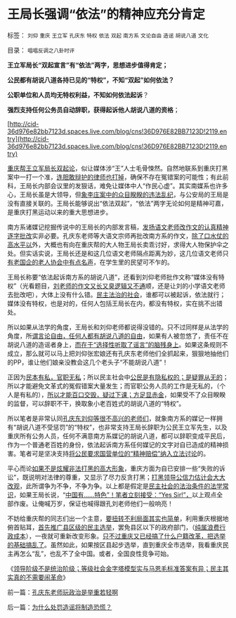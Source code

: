 # 王局长强调“依法”的精神应充分肯定

标签： `刘仰` `重庆` `王立军` `孔庆东` `特权` `依法` `双起` `南方系` `文论自由` `造谣` `胡说八道` `文化` 

目录： `唱唱反调之八卦时评`

**王立军局长“双起宣言”有“依法”两字，思想进步值得肯定；**

**公民都有胡说八道各持已见的“特权”，不知“双起”如何依法？**

**公职单位和人员均无特权利益，不知如何依法起诉**？

**强烈支持任何公务员自动辞职，获得起诉他人胡说八道的资格**；

[http://cid-36d976e82bb7123d.spaces.live.com/blog/cns!36D976E82BB7123D!2119.entry](http://cid-36d976e82bb7123d.spaces.live.com/blog/cns!36D976E82BB7123D!2119.entry)

[重庆帮王立军局长双起论](../../../2009/9/17/老百姓，巨款，仇富，弱肉强食，垄断和黑社会.md)，似让媒体涉“王”人士毛骨悚然。自然地联系到重庆打黑案中一打一个准，[连胆敢辩护的律师也打掉](../../../2010/10/24/黑律师的贡献“非法无正义”.md)，确保不存在冤错案的可能性；有此前科，王局长内部会议里的发狠话，难免让媒体中人“作民心虚”。其实南媒系也许多心，王局长虽是大领导，但[象李庄案中的众目睽睽的违法乱纪](../../../2010/2/10/李庄玉娇的政治觉悟和欧元区破产游戏和经济危机.md)，与公安局的王局是没有直接关联的。王局长能够说出“依法双起”，“依法”两字无论如何是精神可嘉，是重庆打黑运动以来的重大思想进步。

南方系诸媒记挖掘传说中的王局长的内部发言稿，[发扬语文老师改作文的认真精神逐字批改](../../../2009/1/28/笑谈中国道德口水仗之左中右派.md)实非必要。孔庆东老师等大语文宗师再批改南方系的作文，[除了口水仗的高水平以](../../../2010/10/16/汉语是修辞表意语言，最适合道德口水仗.md)外，大概也有向在重庆帮的大人物王局长卖乖讨好，求得大人物保护伞之处。但实话实说，王局长还是和这几位语文老师隔点距离为妙，这几位语文老师只[有老国企的老人协会中有点名声](../../../2009/8/11/改革攻坚的雷区，坚在那里？危险在那里？.md)，在学生里的民望可不乍的。

王局长称要“依法起诉南方系的胡说八道”，还看到刘仰老师批作文称“媒体没有特权”（光看题目，[刘老师的作文又长又臭逻辑又不通](../../../2009/7/30/中美养老金保障在财政上的破产.md)顺，还是让刘的小学语文老师去批改吧），大体上没有什么错。[民主法治的社会](../../../2010/11/25/什么是实体？无神论是人类沟通合作的前提.md)，谁都可以被起诉，依法就行；媒体没有特权，也是对的，任何人包括王局长在内，都没有特权，实在挑不出错处。

所以如果从法学的角度，王局长和刘仰老师都说得没错的。只不过同样是从法学的角度，所[谓言论自由，任何人都有胡说八道的自由](../../../2010/3/5/权威同样有胡说八道的平等权力.md)，如果有人被忽悠了，责任不在胡说八道的造谣者身上，[而在于“选择性听取了谣言”的脑残身上](../../../2010/10/20/意识形态的权威必定非黑即白;辩证法还能颠倒黑白；.md)。如果这条规则不成立，那么就可以马上把刘仰张宏娘还有孔庆东老师他们全抓起来，狠狠地抽他们的PP，谁让他们娘亲没教会这几个老头子“不能胡说八道”！

正因为[民本有私，官职无私](http://darthvad.blog.sohu.com/117124713.html)；所以民主社会中[公民是有隐私权的；是疑罪从无的](../../../2010/7/21/不要搞道德“治法”.md)；所以才能避免文革式的冤假错案大量发生；而官职公务人员的工作是无私的，（个人是有私的），[所以才能百口交毁，疑过下课；方足显赤金](../../../2010/7/23/疑过从有得廉政，疑罪从无保平安.md)，如果受不了众目睽睽的监督，可以辞职不干，换取象小老百姓式的胡说八道的“特权”。

所以笔者是非常认同[孔庆东刘仰等很不高兴的老师们](../../../2009/7/30/中美养老金保障在财政上的破产.md)，就象南方系的媒记一样拥有“胡说八道不受惩罚”的“特权”，也非常支持王局长辞职为公民王立军先生，以及重庆所有公务人员，任何不满意南方系媒记的胡说八道，都可以辞职变成平民后，作为一个普通老百姓的身份，依法起诉南方系任何媒记的文字对自已造成的精神损害。笔者可是坚决支持[将公民要求国营单位的“精神赔偿”纳入立法讨论](../../../2010/7/23/医疗产业不是市场化就是特权化.md)的。

平心而论[如果不是炫耀非法打黑的高大形象](../../../2010/6/10/支持广州等地政府依法打黑.md)，重庆方面为自已安排一些“失败的诉讼”，既说明对法律的尊重，又显示了尽力反贪打黑；[打黑领导公信力估计会大大改观](../../../2008/8/15/华夏先贤教训普京：公投让欧美监督才具公信力.md)，此所谓争为不争，不争为争。以上都是假定是[民主社会的法治条件的法学常识](../../../2010/10/23/民主就是法治；法学研究民主.md)，如果王局长说，“[中国有……特色”！笔者立刻接受：“Yes
Sir!”，](../../../2010/8/1/实在法（体）与善恶无关及革命的误区.md)以上观点全部作废。让俺喊万岁，保证也喊得跟孔刘老师他们一般响亮！

不妨给重庆帮的同志们出一个主意，[要扭转不利局面其实也简单](../../../2010/4/26/请勿与国际游资里应外合打破中国防线.md)，利用重庆根据地俯首贴耳，[首先推广县区级的民主选举](../../../2010/11/25/民主就是行省制度向地方市政转变.md)，罢免县区以下的政府部门，（[纯属浪费行政成本](../../../2010/2/28/行政垄断的专营权与黑社会腐败的关系.md)），一夜就可重新改变形象。[只不过重庆又已经搞了什么户籍改革，把选举的基础搞乱了](../../../2010/1/29/“户籍制度改革城市化”的本质是浩劫.md)。虽然如此，如果按区县起步选举，直到重庆全市选举，我看重庆民主再怎么“乱”，也乱不了全中国。或者，全国良性竞争可始。

《[领导阶级不是统治阶级；等级社会金字塔模型实与马恩毛标准答案有异；民主其实真的不需要闹革命](../../../2010/11/30/孔庆东老师玩政治是举重若轻啊.md)》

前一篇：[孔庆东老师玩政治是举重若轻啊](../../../2010/11/30/孔庆东老师玩政治是举重若轻啊.md)

后一篇：[为什么处罚造谣将制造恐慌？](../../../2010/11/30/为什么处罚造谣将制造恐慌？.md)